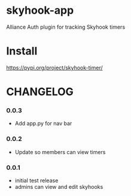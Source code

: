 # skyhook-app
Alliance Auth plugin for tracking Skyhook timers

# Install
https://pypi.org/project/skyhook-timer/

# CHANGELOG

### 0.0.3
- Add app.py for nav bar

### 0.0.2
- Update so members can view timers

### 0.0.1
- initial test release
- admins can view and edit skyhooks